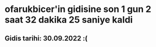 # ofarukbicer'in gidisine son 1 gun 2 saat 32 dakika 25 saniye kaldi

## Gidis tarihi: 30.09.2022 :(